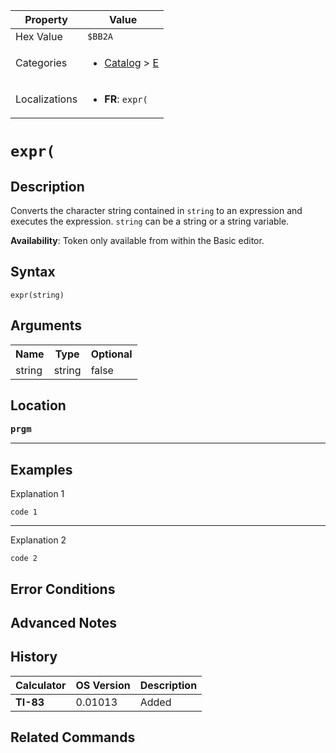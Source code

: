 | Property      | Value |
|---------------|-------|
| Hex Value     | `$BB2A`|
| Categories    | <ul><li>[Catalog](<../categories/Catalog.md>) > [E](<../categories/Catalog.md#E>)</li></ul> |
| Localizations | <ul><li><b>FR</b>: `expr(`</li></ul> |

# `expr(`

## Description
Converts the character string contained in `string` to an expression and executes the expression. `string` can be a string or a string variable.


<b>Availability</b>: Token only available from within the Basic editor.

## Syntax
`expr(string)`

## Arguments
<table>
<tr><th>Name</th><th>Type</th><th>Optional</th></tr>

<tr><td>string</td><td>string</td><td>false</td></tr>

</table>

## Location
<tt><kbd><b>prgm</b></kbd></tt>
<hr>

## Examples

Explanation 1
```ti-basic
code 1
```
---
Explanation 2
```ti-basic
code 2
```

## Error Conditions


## Advanced Notes


## History
| Calculator | OS Version | Description |
|------------|------------|-------------|
| <b>TI-83</b> | 0.01013 | Added |

## Related Commands

